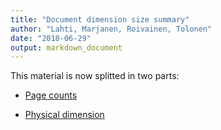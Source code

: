 ```yaml
---
title: "Document dimension size summary"
author: "Lahti, Marjanen, Roivainen, Tolonen"
date: "2018-06-29"
output: markdown_document
---
```


This material is now splitted in two parts:

  * [Page counts](pagecount.md)

  * [Physical dimension](dimension.md)


